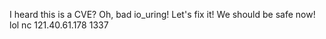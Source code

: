 I heard this is a CVE?
Oh, bad io_uring! Let's fix it! We should be safe now! lol
nc 121.40.61.178 1337
